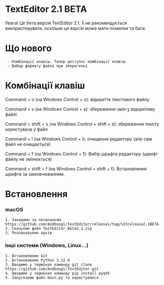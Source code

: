 # TextEditor 2.1 BETA
Увага! Це бета версія TextEditor 2.1. Її не рекомендується використовувати, оскільки ця версія може мати помилки та баги.

# Що нового
     - Комбінації клавіш. Тепер доступні комбінації клавіш
     - Вибор формату файла при зберегенні

# Комбінації клавіш
<p>Command + o (на Windows Control + o): відкриття текстового файлу</p>
<p>Command + s (на Windows Control + s): збереження змін у відкритому файлі</p>
<p>Command + shift + s (на Windows Control + shift + s): збереження тексту користувача у файл</p>
<p>Command + l (на Windows Control + l): очищення редактору (але сам файл не очищається)</p>
<p>Command + f (на Windows Control + f): Вибір шрифта редактору (шрифт файлу не змінюється)</p>
<p>Command + shift + f (на Windows Control + shift + f): Встановлення шрифта за замовчюванням.</p>

# Встановлення
### macOS
    1. Заходимо за посиланням https://github.com/Andboogl/TextEditor/releases/tag/%23release2.1BETA
    2. Скачуємо файл TextEditor_Beta2.1.zip
    3. Розпаковуємо архів

### Інші системи (Windows, Linux...)
    1. Встановлюємо Git
    2. Встановлюємо Python 3.12.0
    3. Вводимо у термінал команду git clone https://github.com/Andboogl/TextEditor.git
    4. Вводимо у термінал команду pip install pyqt6
    5. Запускаємо файл main.py та користуємося
